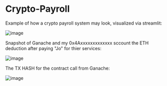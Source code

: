 # Crypto-Payroll

Example of how a crypto payroll system may look, visualized via streamlit:

![image](https://user-images.githubusercontent.com/83489020/152662572-79981a71-782d-4753-80c4-c7596ecdbc46.png)


Snapshot of Ganache and my 0x4Axxxxxxxxxxxxx sccount the ETH deduction after paying "Jo" for thier services:

![image](https://user-images.githubusercontent.com/83489020/152662670-ea233d8e-ac6d-476d-90c1-9f53d80764bd.png)

The TX HASH for the contract call from Ganache: 

![image](https://user-images.githubusercontent.com/83489020/152662726-e2ebd920-fdfe-4465-a3c7-2c1550e048f7.png)

